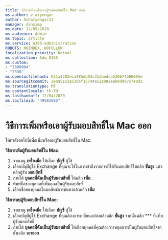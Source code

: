 ```yaml
---
title: วิธีการเพิ่มหรือเอาผู้รับมอบสิทธิ์ใน Mac ออก
ms.author: v-aiyengar
author: AshaIyengar21
manager: dansimp
ms.date: 12/05/2020
ms.audience: Admin
ms.topic: article
ms.service: o365-administration
ROBOTS: NOINDEX, NOFOLLOW
localization_priority: Normal
ms.collection: Adm_O365
ms.custom:
- "3800004"
- "7336"
ms.openlocfilehash: 631a1202eca985db93c31dbedca520674b06095e
ms.sourcegitcommit: 2e4a5153e530bf15744a52e982eeb0d99757e9d2
ms.translationtype: MT
ms.contentlocale: th-TH
ms.lasthandoff: 12/04/2020
ms.locfileid: "49583695"
---
```

# <a name="how-to-add-or-remove-a-delegate-in-mac"></a>วิธีการเพิ่มหรือเอาผู้รับมอบสิทธิ์ใน Mac ออก

ให้ทำดังต่อไปนี้เพื่อเพิ่มหรือลบผู้รับมอบสิทธิ์ใน Mac:

**วิธีการเพิ่มผู้รับมอบสิทธิ์ใน Mac**:

1. จากเมนู **เครื่องมือ** ให้เลือก **บัญชี** ผู้ใช้
1. เลือกบัญชีผู้ใช้ Exchange ที่คุณจะใช้ในการเข้าถึงรายการที่ได้รับมอบสิทธิ์ให้คลิก **ขั้นสูง** แล้วคลิกผู้รับ **มอบสิทธิ์**
1. ภายใต้ **บุคคลที่ฉันเป็นผู้รับมอบสิทธิ์** ให้คลิก **เพิ่ม** .
1. พิมพ์ชื่อของบุคคลที่เพิ่มคุณเป็นผู้รับมอบสิทธิ์
1. เลือกชื่อของบุคคลในผลลัพธ์การค้นหาแล้วคลิก **เพิ่ม**
 
**วิธีการลบผู้รับมอบสิทธิ์ใน Mac**:

1. จากเมนู **เครื่องมือ** ให้เลือก **บัญชี** ผู้ใช้
1. เลือกบัญชีผู้ใช้ Exchange ที่คุณต้องการเปลี่ยนแปลงแล้วคลิก **ขั้นสูง** จากนั้นคลิก *** ที่แท็บผู้รับมอบสิทธิ์
1. ภายใต้ **บุคคลที่ฉันเป็นผู้รับมอบสิทธิ์** ให้เลือกบุคคลที่คุณต้องการหยุดการเป็นผู้รับมอบสิทธิ์จากนั้นคลิก **เอาออก**

